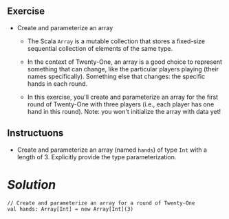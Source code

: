 ## **Exercise**

- Create and parameterize an array
  - The Scala `Array` is a mutable collection that stores a fixed-size sequential collection of elements of the same type.

  - In the context of Twenty-One, an array is a good choice to represent something that can change, like the particular players playing (their names specifically). Something else that changes: the specific hands in each round.

  - In this exercise, you'll create and parameterize an array for the first round of Twenty-One with three players (i.e., each player has one hand in this round). Note: you won't initialize the array with data yet!

## **Instructuons**

- Create and parameterize an array (named `hands`) of type `Int` with a length of 3. Explicitly provide the type parameterization.

# ***Solution***

```
// Create and parameterize an array for a round of Twenty-One
val hands: Array[Int] = new Array[Int](3)
```
